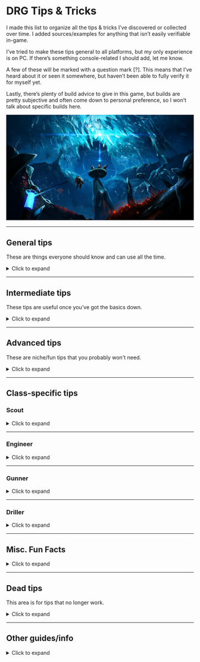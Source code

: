 # DRG Tips & Tricks

I made this list to organize all the tips & tricks I’ve discovered or collected over time. I added sources/examples for anything that isn’t easily verifiable in-game.

I’ve tried to make these tips general to all platforms, but my only experience is on PC. If there’s something console-related I should add, let me know.

A few of these will be marked with a question mark [?]. This means that I’ve heard about it or seen it somewhere, but haven’t been able to fully verify it for myself yet.

Lastly, there’s plenty of build advice to give in this game, but builds are pretty subjective and often come down to personal preference, so I won’t talk about specific builds here.

<center>
	<img title="Banner" src="./images/title.jpg"/>
</center>

<hr>

## General tips

These are things everyone should know and can use all the time.

<details>
<summary>Click to expand</summary>

* Hit Tab or M to access the mission map from anywhere in the space rig.

* Ping minerals or dirt to have Bosco mine it. Bosco can also mine heavy objects like aquarqs, and provides light if you ping on non-minerals.

* Use your terrain scanner to see which way to dig through dirt.

* If you ping a large object (like enor or jadiz), Bosco will pick it up and carry it to you.

* If you see something and don’t know what it is, point your laser pointer at it. It’ll show the name of that thing and you can look it up. Google and the Wiki are your friends.

* Shout (press x) to call bosco to you - if he is holding something, he will drop it, or throw it at you if he's within 10m of you. If he’s mining or shining a light, he will also stop and go to you.

* When you throw a flare, it inherits your momentum. If you want to throw a flare as far as possible, sprint, jump, and throw throw the flare immediately after starting the jump.

* On refinery missions, ping a pipeline (that has already been laid) to make bosco build it or repair it.

* Ping the drilldozer or HACK-C to make bosco prioritize defending them.

* On drilldozer missions, in the last phase of the ommoran heartstone fight, ping the tips of laser beamers to have Bosco mine them.

* Ctrl+e sets a permanent waypoint that stays on your terrain scanner, and is visible when you pull out your laser pointer

* The terrain scanner is useful for finding many things - your teammates, alien eggs, dreadnought cocoons, the MULE, black boxes, mini MULEs, and large objects such as jadiz, enor, aquarqs, etc. It even shows the ghost bulk detonator and the nemesis.

* Minerals in your bag do not need to be deposited at the end of a mission (large minerals like enor and secondary objectives like apoca blooms still do).
  * While you will get credits from gold, and you will keep the minerals, you won’t get XP from undeposited minerals.

* Press space while using the terrain scanner to turn your dwarf in the direction of the scanner.

* During extraction, the MULE leaves behind green beeping markers that show where it went. The markers also show up on the terrain scanner. Follow them if you get lost.

* Always look up when entering a new cave so you don’t get leeched.

* Everyone gets the same rewards at the end of the mission. It isn’t split up.

* Dwarf survival only affects credits, not xp. Sometimes you might have to leave someone behind to ensure the mission succeeds.

* Use the in-game miner's manual to find which region has which resources and what they look like (and whether the minerals are abundant/scarce). Use the in-game bestiary to look at enemies and their strengths/weaknesses.

* Swarms and waves have different mechanics based on mission type. Waves are smaller, unannounced swarms.
  * Mining: swarms happen over time.
  * Egg hunt: Each egg pulled has a chance to spawn a swarm. If it doesn't spawn a swarm, it spawns a wave. You are guaranteed a specific number of swarms based on the number of eggs. 4 eggs = 1 swarm, 6 eggs = 2 swarms, 8 eggs = 3 swarms.
  * Salvage: Coming within 2 meters of a Mini-M.U.L.E. for the first time will trigger a medium to large sized wave of enemies after 12 to 30 seconds, tending towards 15-18 seconds. Another, smaller wave of enemies will spawn when one of the legs that are found near each Mini-M.U.L.E. is dug out. This leg is picked randomly. [Source](https://deeprockgalactic.fandom.com/wiki/Salvage_Operation)
  * Point extraction: swarms happen over time (roughly every 5 minutes). Over time, swarms increase in size, and more enemies will spawn in waves in-between swarms.
  * Elimination: no swarms, just waves. No waves spawn during a dreadnought fight. However, mactera plague, swarmageddon, and rival presence waves still happen during the fight (thanks u/GeddaBolt).

* Back up while channeling Beastmaster to avoid being attacked.

* Steeve (the pet from the Beastmaster perk) glows blue so you know to avoid shooting it. Steeve is affected by mission mutators, e.g. regenerative bugs.

* Turn off your flashlight (hold F) to find minerals hidden in walls, e.g. jadiz or aquarqs.

* Hold h to turn off your HUD (good for taking screenshots).

* Hit Q or E to change class in the loading screen. Doesn’t work if you’re the host, or if the host turned off class duplication.

* You can mine gold and other minerals by digging out all the terrain connected to it. This is useful for ground minerals like hollomite, umanite, and magnite, where you only need to mine the bottom parts of these.

* Click twice on the loadout letter to set an icon to it. [Example](https://www.reddit.com/r/DeepRockGalactic/comments/lcoehe/til_you_can_click_a_second_time_on_the_loadout/)

* [On Xbox] Click L3 while walking backwards to spin 180 degrees.

* Cargo crates have a varying chance to spawn based on mission length (varies from 15% to 35%). The batteries always spawn in a set radius (30m) of the crate. [Source](https://deeprockgalactic.fandom.com/wiki/Cargo_Crate)

* Lost packs have the same chance to spawn as a cargo crate (see above). Scanning the lost helmet will mark your terrain scanner with a pink star. [Source](https://deeprockgalactic.fandom.com/wiki/Lost_Pack)

* If you’re thinking of going up a hazard level, take a look at the difficulty scaling. Based on the hazard level, enemies will scale in quantity, movement speed, damage, attack speed, and for larger enemies, effective health.

* You can’t resupply past your max ammo, so try to use your weapons evenly so you get more out of a resupply. Otherwise you’re wasting ammo.

* If you try to join a mission and it says "JOIN FAILED", hit esc rather than clicking "cancel" so that your lobby doesn't reload.

* Stand on the MULE to mine higher up (you can also ride the MULE to the drop pod).

* Look for colorful markings sticking out of walls to find heavy minerals. Some examples: [jadiz](https://github.com/CupNoodles27/DRG-Tips-and-Tricks/blob/main/images/jadiz.jpg), [enor pearl](https://github.com/CupNoodles27/DRG-Tips-and-Tricks/blob/main/images/enor.jpg), [compressed gold](https://github.com/CupNoodles27/DRG-Tips-and-Tricks/blob/main/images/gold.jpg). Also applies to [aquarqs](https://github.com/CupNoodles27/DRG-Tips-and-Tricks/blob/main/images/aquarq.jpg), [bittergems](https://github.com/CupNoodles27/DRG-Tips-and-Tricks/blob/main/images/bittergem.jpg), and [error cubes](https://github.com/CupNoodles27/DRG-Tips-and-Tricks/blob/main/images/error_cube.jpg).
  * These things glow as long as the heavy object is nearby. If they’re dark and not glowing, the heavy object has been mined and moved somewhere else. Compressed gold seems to be an exception to this - its glow doesn’t seem to change.

* If you need to get rid of beer that you’re holding, hit Q on your keyboard, or alternatively, change classes.

* Buy all the upgrades for your armor, you’ll get permanent health bonuses.

* On shield disruption missions, make sure to take the health upgrade on your armor.

</details>

<hr>

## Intermediate tips

These tips are useful once you’ve got the basics down.

<details>
<summary>Click to expand</summary>

* Cancel all your reload animations by hitting the button for your laser pointer. Hitting your pickaxe button to cancel also works, but will stop your sprint if you're on the ground. If you’re in the air, both techniques work the same. You can also cancel by switching weapons.
  * The faster your reload, the less time you save by reload canceling (you also save a smaller percentage of time). Keep that in mind when you’re thinking of taking a reload speed upgrade. [Source](https://www.youtube.com/watch?v=TQ0-ysX-ZX4)
* Cancel grenade animations the same way. Useful if you need to throw multiple axes. As soon as the grenade leaves your hand, cancel the animation.
  * Frozen oppressors (on haz 5 with 4 players) take 2 axes to kill from full health, but they unfreeze quickly. Without animation canceling you can’t hit an oppressor with 2 axes before it unfreezes; with animation canceling, you can.

* Grenades inherit your momentum, just like flares. Sprint and jump to throw grenades further.

* Cancel your power attack wind down animation by releasing the power attack button right after the power attack hits. Make sure to release the pickaxe button *afterwards*. [Example](https://imgur.com/a/p67YEUO)

* Cancel flare gun and platform gun firing animations to fire faster. Fire then immediately hit your pickaxe/laser, then repeat.

* Look for flares on the ground to see whether you or a teammate have already explored an area.

* The terrain scanner can also indicate whether you or a teammate have been to an area; if the scanner shows terrain in an area, it means someone has been there. If it doesn’t, then nobody has.

* Jump before opening your terrain scanner so you retain a bit of momentum rather than stopping.

* Frozen enemies take 3x damage (although explosive damage is not multiplied). Frozen dreadnoughts take 2.66x damage (not 2.5x damage, unlike what the wiki says).

* Frozen wardens don’t grant their allies the half-damage and regeneration buffs. The same applies to korlok healing pods, which will not heal the korlok when frozen.

* Wardens will occasionally stop and scream, after which some grunts are spawned near it. Stunning, freezing, or fearing the warden during the scream channel will cancel the grunt summons.

* Macteras and swarmers instantly die after being frozen. Importantly, this includes naedocyte breeders. However, goo bombers are difficult to freeze.

* Many enemies are resistant to some damage types and weak against others. The strengths and weaknesses for every creature can be found [here](https://deeprockgalactic.fandom.com/wiki/Creatures). These can be very useful to know so you don’t waste ammo. For example, oppressors take 50% increased melee damage, making axes and power attacks better against them. Oppressors also take 66% reduced fire damage, so flamethrowers are less effective.
  * Something else you may not find on the above list are freezing/fire temperatures - the temps at which an enemy gets frozen or set on fire. For example, on the [praetorian](https://deeprockgalactic.fandom.com/wiki/Glyphid_Praetorian) page, you’ll find that regular praetorians freeze at -150 degrees, while frost praetorians freeze at -250 degrees.

* Cancel the pickaxe swinging animation by releasing the pickaxe button as soon as it hits something, then holding the pickaxe button again. This lets you at take at least 4.5% less time to mine if you do it perfectly - [source](https://youtu.be/G0AgAVRCo1U). Could be even faster, I did not test this much and was a bit rusty when I did test it. This trick is significantly more useful when pickaxing things like enemies and ebonuts, since your pickaxe slows down a lot when hitting those.

* Bunny hopping: Jump and fire to preserve your momentum while firing. Useful for gunner because his weapons slow him down. If you were sprinting before the jump and stop firing before you land, you will keep sprinting.

* You can check your team’s ammo levels by hitting the laser pointer and looking at the four bars under their health bars. Use this to guide whether you decide to order a resupply.

* Minigun and Zhukov both use 2 ammo per shot. Keep that in mind when making builds and calculating damage numbers.

* If you have an odd amount of max ammo, the ammo you get from a resupply rounds up to the nearest whole number. For example, if you have 15 PGL shots, resupplies give you 8. There is one exception - if you have 3 max satchel charges, a resupply will only give you 1.

* If you move next to the purple swarmer tunnels, several groups of swarmers will spawn there shortly afterwards. If you have area damage, you can spawncamp the swarmers.

* After depositing something, once you're done depositing and are putting your bag down, manually pull out a weapon to cancel the animation.

* When depositing minerals, repeatedly hit your deposit button and cancel the deposit to deposit faster. Easiest to just spam the deposit button and pickaxe at the same time. You can also just scroll your mouse wheel instead of spamming the pickaxe.

* If you freeze BET-C’s weakpoints (with cryo cannon or cryo grenade), it will take triple damage while it’s “frozen”, although it will still be able to move and attack.

* Blowthrough can let you hit both parts of a hostile BET-C, and it will also let you shoot through BET-C and hit bugs behind it.

* Stunning BET-C will cause it to change weapons (between the bombs and the gun).

* Blowthrough lets you shoot through the MULE.

* Enemies that have after-death effects won't do them if they die while frozen. So frozen exploders, bulk detonators, praetorians, oppressors, and nexuses won't explode/release gas/release swarmers when they die.

* Some enemies have breakable weakpoints (i.e. goo bombers and bulk detonators). Area damage can break these weakpoints, but will not benefit from the bonus weakpoint damage. So use direct damage on them first.

* Some enemies have 1x weakpoints: praetorians, oppressors, backs of dreadnought twins (once the armor is destroyed), and caretaker eyes. Weapons with weakpoint damage bonuses benefit from hitting 1x weakpoints.

* Applying cold to a burning enemy or heating up a frozen enemy enough to remove the status effect (on fire or frozen) will deal 200 disintegrate damage - [Temperature shock](https://deeprockgalactic.fandom.com/wiki/Status_Effects#Temperature_Shock)
  * Unfreezing a frozen enemy can often be bad, since frozen is such a powerful status effect. For example, if a brood nexus is frozen, it’ll take 3x damage, and it won’t spawn swarmers if it dies while frozen.

* Praetorians and oppressors won’t release gas if killed by [disintegrate damage](https://deeprockgalactic.fandom.com/wiki/Damage#Disintegrate). Hyper propellant converts all direct damage to disintegrate damage, so a praetorian killed by the direct damage from a hyper propellant shot won't release gas. Disintegrate does not affect the after-death effects of exploders/bulks.

* Heat can explode praetorian/oppressor gas and neurotoxin grenades. Many weapons can do this:
  * Flamethrower
  * EPC with plasma burn
  * DRAK with thermal exhaust feedback or aggressive venting
  * Boomstick with white phosphorous
  * Minigun with hot bullets, aggressive venting, or burning hell
  * Incendiary grenade
  * PGL with incendiary compound
  * Breach cutter with inferno
  * Shard Diffractor
  * Coilgun with Hellfire
  * Environmental hazards in the Magma Core

* In the Fungus Bogs, pickaxe at the root of the vines that hang from the ceiling to remove them from obstructing your view.

* You can detect cave leeches on the terrain scanner by looking for small holes in the ceiling.

* Pickaxe a frozen dwarf to help unfreeze them. Power attack to instantly fully unfreeze them.

* Every mission has a set spawn pool. Any enemy included in the spawn pool can be spawned, any enemy not in the spawn pool won’t be. So if you see one leech, look out for more.
  * A spawn pool can have up to 3 “disruptive enemy” types. The following are disruptive enemies: detonators, shellbacks, goo bombers, grabbers, menaces, and wardens. So if you see a goo bomber, grabber, and shellback, you have no chance of getting a bulk. [Source 1](https://devtrackers.gg/deep-rock-galactic/p/f901d71e-lets-talk-about-bulk-detonators-in-salvage-missions), [Source 2](https://www.reddit.com/r/DeepRockGalactic/comments/qs8l4t/enemies_and_how_they_spawn_what_secrets_do_you/hkbjqbg/)
  * There are a lot more spawn mechanics, here is an [in-depth video](https://youtu.be/tLiX_GJRdWw) on spawn pools.

* Look out for visuals of falling chunks dirt/rocks, it can indicate that enemies are spawning nearby. Note that silicate harvesters make the same effect, so don’t get bamboozled.

* Mine out the terrain connected to oil shale to knock it all down. Loose oil shale is picked up much more quickly by the fuel canister. You can also use the EPC, C4, or Fat Boy to quickly mine oil shale.

* Kursite will disappear if not deposited quickly enough.

* Lure a Crassus detonator into a small tunnel to get more gold when it explodes. The driller can make this tunnel anywhere. If done right, you’ll get up to around 1230 gold. [Source](https://deeprockgalactic.fandom.com/wiki/Glyphid_Crassus_Detonator)
  * Crassus detonators can only spawn (with a 3% chance) when the map is generated. They will not spawn afterwards.
  * If you shoot some platforms at the edge of the explosion radius, the Crassus explosion can make gold from those platforms.

* Every five OCs you forge adds 1 to your Forge level and gives you a free OC. Assuming you forge every OC, you’ll run out of OCs to get/forge at forge level 93.

* Deep Dive missions are hazard level 3/3.5/3.5, and are guaranteed to have 2 warnings in total. Elite Deep Dive missions are hazard level 4.5/5/5.5 and will have 2-3 warnings in total.

* Gold is worth 3.5 credits on Deep Dives and 4.5 credits on Elite Deep Dives. You also don’t get “minerals mined” XP on DD/EDD.

* The DD and EDD for each week are pre-seeded, which means the terrain will all be the same, even if you restart.

* [Buff beer](https://deeprockgalactic.fandom.com/wiki/Abyss_Bar#Today.27s_Special) lasts across all three DD/EDD missions.

* Drink a buff beer in your own lobby, then join another lobby to keep that buff.

* Currently buff beer is bugged to apply twice. This means pots o’ gold gives 4x gold rather than 2x, dark morkite gives 1.44x morkite instead of 1.2x, red rock blaster gives 1.69x instead of 1.3x, and so on.

* Pots o' gold and dark morkite only buffs gold mined by the pickaxe, not by bosco, guns, or explosions.

* Ping important enemies (e.g. bulks and prospectors) so you can track where they are. This is especially useful for tracking menaces and dreadnought twins, since your ping stays on them after they burrow and reappear.

* Prospectors are vulnerable to critical weakness, even though most boss enemies aren’t.

* When the dreadnought twins heal, they regenerate their armor and equalize their health - the one with lower gains 3/4 the HP difference, the one with more will lose 1/4 the HP difference. So try to damage them equally to minimize how many times they heal. The twins are guaranteed to heal at least once during the fight, regardless of how evenly you damage them. [Source](https://deeprockgalactic.fandom.com/wiki/Glyphid_Dreadnought_Twins)

* Once you break the armor on the back of a dreadnought twin, you’ll expose a 1x weakpoint. Also, their lower jaw takes 0.5x damage for some reason.

* If you hit exploders in the face they won't detonate.

* You can grab cave angels to hold onto them and fly. You can steer them as well.

* Jump near the end of a Dash (the perk) to extend the speed boost.

* Grabbing a ledge cancels fall damage. You can fall any distance and survive as long as you grab a ledge.

* If you need to get up a steep slope, run against it and spam jump. This is very useful for getting around.

* If gravity is pulling you down a steep slope, jumping away from the slope will launch you forward. You can practice this with [these windows](https://imgur.com/a/qWFBA9C) in the space rig.

* Snow patches and goo patches reduce your fall damage in the same way that engi platforms can do.

* You can’t sprint while on a snow patch. However, the unstoppable perk will let you sprint through snow.

* You only need to pickaxe the middle of green radioactive crystals to disable them.

* The red plant zones with the plants in the Glacial Strata will warm you up and help keep you from freezing. Glacial Strata is the only biome where you do not naturally warm back up - if you gain some cold, it stays until you are frozen or warm up some other way.

* The aquarq station can warm you up if you’re cold. It also warms up enemies, making it harder to freeze them, and making them unfreeze faster. If you’re going to freeze enemies, it can help to lure them away from the aquarq station first.

* If you have a weapon that does heat damage (sets enemies on fire), you can use it on a teammate to prevent them from freezing. Same for weapons that do cold damage on burning teammates. Just make sure they want you to do it first.

* Machine events have a 15%/20%/35% chance of spawning, depending on the length of the mission. [Source](https://deeprockgalactic.fandom.com/wiki/Machine_Events)

* Machine events give a decent amount of experience. You don't need to succeed and you'll still get the XP. So even if you can’t do a machine event, start it up for the XP.
  * [?] Some machine events do not need to even run out - you can extract and still get XP. This has happened to me for kursite and tritilyte, and failed for OMEN.

* You can tell beforehand what the OMEN will attack you with by looking at each of the three sections with your laser pointer. The bottom will always be the radial purple lasers. In addition, if you stand on the core infuser (the white thing you put matrix cores in), the OMEN platform opposite from you to the OMEN tower is the one that exposes the radial lasers (the bottom part). Focusing the bottom part is usually the easiest way to defeat the OMEN.
  * The OMEN is the most dangerous machine event. However, it can be made much easier if the engineer prepares well. See the engineer section.

* You take 1% damage when inside the drop pod during extraction.

* Doretta will always go towards exactly 216 on the in-game compass at the top of your screen. If you decide to pre-drill to the heartstone, this can help.

* Doretta moves faster when more dwarves are near it. You should usually try to stay near or on Doretta.

* Doretta does not heal faster when multiple dwarves are repairing her.

* You can repair Doretta from behind (while standing on the ground). This can be useful if you want to repair Doretta during the flying rocks phase.

* All flying enemies instantly die when frozen. This is particularly useful for naedocyte breeders.

* Shellbacks don't stop when frozen, but still take triple damage and can thus be 1-shot with a throwing axe when frozen. Trawlers, flying rocks, BET-C, and Caretaker vents also move normally when frozen, and also take triple damage.

* Press/hold shift while grinding on a pipe to center your view.

* Pickaxe the end of an unfinished pipeline to destroy that part (also works with throwing axes and drills).

* Grinding on a pipe cancels fall damage (hold E while falling on a pipe to grind on it). Same works with ziplines.

* For any action that requires you to hit E (or the equivalent interact button), holding E will let you automatically do that action once it’s possible. For example, holding E will let you revive a teammate as soon as you get in range, or pick up an aquarq as soon as it is mined out.

* Going downhill on a pipeline gives you a lot of momentum, letting you jump off at high speeds. Land back on a pipe after jumping for extra cool points.

* While riding a pipeline, holding E will automatically make you stop at the next section that needs to be built/repaired.

* On salvage missions, each mini mule gives 40-60 nitra and 40-60 gold when repaired. [Source](https://deeprockgalactic.fandom.com/wiki/Salvage_Operation)

* On salvage missions, check for broken resupply pods by checking your terrain scanner for drill holes in the ceiling.

* Electric crystals in the crystalline caverns can be destroyed by digging out the roots, shooting them a lot, or throwing 3 axes at them.

* Pretty much everything gives a small amount of XP. If you can deposit it, it’ll give you XP. For example, gold gives 2 credits and 1 XP per unit. Nitra gives 1 XP per unit.
  * Calling a resupply will not take away any XP from the 80 nitra that is spent.

* With proper timing, you can sprint -> jump -> grab heavy object (e.g. aquarq) -> charge throw the object -> land. This will let you keep your momentum when throwing the object and keep sprinting afterwards.

* The stat for mining done that you see after a mission depends only on what you deposit, not on what you mine. Minerals in your pocket at the end of a mission also count towards this number.

* Thorns has an internal cooldown of 0.75s. So it's not amazing if there's a ton of swarmers on you. [Source](https://deeprockgalactic.fandom.com/wiki/Thorns)

* [?] If the hiveguard glitches and won't spawn sentinels, get your whole team to stand around it and melee attack it together to unglitch it. [Source](https://www.reddit.com/r/DeepRockGalactic/comments/sfjl3e/im_lvl_91_and_still_learn_new_things_about_this/huq6gv5/)

* You can permanently destroy spiky vines in the hollow bough by power attacking them. You can still damage them when they retract - use your pickaxe or the drills, since they’re especially weak against melee damage. If you use a conventional weapon, you’ll waste a lot of ammo before the vine is destroyed.
  * If you dig out the terrain from under the root of the vine, it’ll also be destroyed.

* Dig out the terrain from under the root of a stabber vine to destroy it.

* During ebonite machine events, a pickaxe supercharging canister will linger for a short time after being picked up. So after a teammate picks up a canister, if you're quick, you can get the effect from the same canister. [Example](https://www.twitch.tv/videos/1239805870)

* During tritilyte events, hit your laser pointer while holding a bomb to drop it without it exploding.

* A Huuli Hoarder will escape if you don't stay near it. It does not matter if you are damaging it.

* If an exploder starts to explode, it gives a 1.5x speed boost to other exploders within 4.5m. [Video](https://youtu.be/vw0c3KvOiPU) (explanation in description)

</details>

<hr>

## Advanced tips

These are niche/fun tips that you probably won't need.

<details>
<summary>Click to expand</summary>

* [Much easier as host] You can throw grenades/axes much faster than with normal animation canceling. [Source 1](https://www.youtube.com/watch?v=TP0Hp3k_CPE), [Source 2](https://www.reddit.com/r/DeepRockGalactic/comments/ri68mq/instantly_killing_a_dreadnought_twin_with_axe/). There is an easy (cheesy) way to do this; see the “Other guides/info” section of this doc.
  * As of season 2 this became much more difficult for clients to do and requires frame perfect timing from the client.

* You can destroy projectiles from spitballers, korloks, and dreadnought fireballs by shooting the projectiles midair. You can also pickaxe them, drill them, and throw objects into them. [Examples](https://www.reddit.com/r/DeepRockGalactic/comments/sqm0hw/remember_as_driller_you_can_always_fight/hwmlmck/). Fully built turrets can work, but their hitboxes are much smaller now than in the given example.

* Korlok sprouts cannot attack if they are taking consistent damage, such as from an autocannon or from being on fire.

* Enemies can damage other enemies. For example, exploding detonators can instantly kill vulnerable dreadnoughts and vulnerable korloks. If you grapple past a detonator as scout, you can make it stomp on nearby enemies.

* The drilldozer insta kills any vulnerable non-heartstone enemy it drills into.

* For the OMEN event, call a supply drop on a platform to block the heavy burster. This does not block the radial purple lasers. The same applies for the MULE.

* Build a pipeline to stand on / block the OMEN purple lasers. [Example](https://www.reddit.com/r/DeepRockGalactic/comments/t1csbg/i_met_this_engi_who_built_200_iq_pipeline_to/)

* Call the MULE on an OMEN platform and stand on it to avoid the OMEN purple lasers. You can also call a resupply (only on the very center of the OMEN platform) to stand on.

* Removing the terrain from under a honeycomb will instantly kill it (does not work for any other stationary enemies).

* Doretta becomes invincible to all damage for 4 seconds when you repair it to 100% - this can even block detonator explosions. [Example](https://www.reddit.com/r/DeepRockGalactic/comments/t48lca/keep_calm_timed_repair/)

* There are many possible "god spots" where you can stand and enemies won't be able to reach you. This includes standing on brood nexuses and exploding plants. [Video source](https://youtu.be/D6eWGVlvvQI)

* Jump on top of the MULE to keep melee enemies from attacking you. This is technically also a "god spot". [Example](https://www.reddit.com/r/DeepRockGalactic/comments/re9men/if_you_didnt_know_jumping_on_the_mule_is_very/)

* You can use Molly to bounce yourself high in the air - [example1](https://www.reddit.com/r/DeepRockGalactic/comments/w2wqqe/ziplines_where_were_going_we_dont_need_ziplines/), [example 2](https://youtu.be/BJAPceNyh04). Call molly, get on top of molly, then jump right as molly stands up. [Multiplayer example](https://www.reddit.com/r/DeepRockGalactic/comments/swyjdy/we_call_it_molly_hopping/)

* Call a supply drop to knock out things in the ceiling, i.e. eggs, aquarqs, or lost packs. Use the permanent waypoint to help line up the drop.

* Stand on a big exploding plant to prevent ground enemies from attacking you. Also works with trees in the fungus bogs and the REZ.

* The bulbs on the purple trees in the fungus bogs glow when shot, and if you get them all to glow at once, they stay lit permanently. [Example](https://www.reddit.com/r/DeepRockGalactic/comments/tzcjel/nice_tip_for_you_scoutless_teams_and_lazy_scouts/)

* Born Ready works while you’re down, so try to switch to a different weapon before going down so you can come back swinging.

* Bounce on your teammates’ heads or on big bugs (e.g. praetorians and dreadnoughts) to avoid fall damage. Useful in a pinch.
  * You can bounce on prospectors.
  * You can also repeatedly bounce on a teammate’s head while they’re going up a zipline. Does nothing but give you cool points.
  * If the teammate jumps right before you hit their head, you’ll get launched further.

* [?] Calling the drop pod after a swarm is announced but before a swarm starts will cancel the swarm.

* No driller on a very vertical pipeline mission? No problem. You can build pipelines vertically by stacking the pipe around and on top of itself in a circle.

* Starting Doretta after refueling will cancel a swarm that’s in progress.

* If both dwarves have the upgrade that gives 6 seconds of invulnerability after a revive, they can chain revive each other.

* A loose mineral could indicate that there’s a lost pack nearby. Make sure that it couldn’t have come from mining or a cargo crate. [Example](https://imgur.com/a/XDb564L)

* [Solo only] If you start performing a task like resupplying, building a pipeline, depositing, and so on, you can open the options menu (esc on PC), then let go of the button for doing that task, then close the options menu. You will keep doing the task without needing to hold down any buttons. [Source](https://www.reddit.com/r/DeepRockGalactic/comments/sniymp/just_a_helpful_tipglitch/)

* The batteries that you eject to start the Caretaker fight can explode. Put a battery on a platform where one of the Caretaker’s arms will spawn, then shoot the battery to do massive damage to the arm.

* Depending on the machine you’re playing on, you can sometimes tell when enemies spawn in if your FPS dips.

* As host, abort the mission at the end when everyone’s in the pod to save a little bit of time (you’ll still complete the mission).

* Personal drop pods (the pods that dwarves come in during a mission) can block projectiles.

* Spam call the MULE to keep it from moving. Useful if you need to go somewhere, but need the MULE to stay in one spot.

* Call a resupply on a korlok to deal massive damage to it (make sure it’s vulnerable when the supply drops).

* Get two friends to join a lobby with 3 people at the same time. With enough luck you’ll get a 5-person lobby.

* Stalactites in the salt pits and glacial strata drop when you shoot them or when you hit the ground under them with area damage, doing a ton of damage to enemies.

* Hold your pickaxe button before resupplying to pickaxe while resupplying.

* You can enter the drop pod before it opens by jumping against a specific spot to the left of where the MULE usually enters. This is inconsistent, but even if you can’t get it to work, you still get the drop pod damage reduction while trying. [Example](https://www.youtube.com/watch?v=JJuDCdBRq0E)

* When playing in a team on mining and escort missions, at the end of the mission, if one person runs very far back through the cave, they can end up making the drop pod land much closer to where the MULE and the rest of the team is.

* Rain in the dense biozone and crystalline caverns makes you immune to fire and heat. [Source](https://www.reddit.com/r/DeepRockGalactic/comments/u6km5l/not_so_known_gameplay_tips_for_til/i58x9bo/)

* You can ride spikes in the hollow bough. [Example](https://www.reddit.com/r/DeepRockGalactic/comments/ul5vjf/anyone_else_know_abt_this_before/)

* Enemies can spread fire to other enemies. Setting a praetorian on fire (or some other tanky target, such as Steeve) can help easily wipe out nearby swarmers.

* Slasher Steeve can stun enemies, which can cancel things like praetorian spits.

* Standing on a supply pod prevents you from taking fall damage, even if the pod is falling. [Example](https://www.reddit.com/r/DeepRockGalactic/comments/s8654r/dumb_and_interesting_dwarven_test_with_sir_spoot/)

* You take zero fall damage while frozen.

* You can make elevator plants go up/down by pickaxing the yellow bulb. [Source](https://www.reddit.com/r/DeepRockGalactic/comments/vvfzga/whats_some_random_trivia_you_know_about_the_game/ifjpwrv/)

* The max number of enemies that can aggro on you is 32.

* Magma core hot rock repels bugs. [Example](https://www.youtube.com/watch?v=O9ZIRJq_LIU)

* You can bunnyhop to preserve momentum from e.g. a grapple or a special powder shot. Bunnyhopping also lets you move through goo without being slowed down. Much easier to do if you bind your scroll wheel to jump. [Example](https://www.youtube.com/watch?v=cn3raCDpaZA)

* Jumping off objects like barrels, tumbleweeds, and bough cones will make you fly if you jump at the exact moment you touch them. [Example](https://www.youtube.com/watch?v=ZTJny_H2pQw). This is much easier to do if you bind your scroll wheel to jump. Also, since DRG physics is affected by framerate, lowering your framerate will make the jumps much more consistent.

</details>

<hr>

## Class-specific tips

### Scout

<details>
<summary>Click to expand</summary>

* The most useful scout trick is powerattacking a wall while grappling towards it and landing in the resulting hole. This takes a lot of practice, but when mastered, makes you much less dependent on platforms.

* If you're having trouble making a ledge to stand in - maybe the wall is curved inward - grapple to the wall and call the MULE while holding your grapple. Wait until it stops under you to let go of the grapple.

* After the season 2 update, you can now grab objects midair. This means you can do things like this [special powder throw](https://www.reddit.com/r/DeepRockGalactic/comments/ueol9u/introducing_the_special_powder_throw_for_strong/). You can do similar things with the grapple by tossing the object upwards first, then grappling towards it to catch it. And you can string together special powder shots and grapples to keep moving the object up/sideways.
  * If you're moving too fast, you will [drop the object](https://youtu.be/Tt4TAKWbugE). However, if you repeatedly try to grab the object, you can still bring it with you. [Example](https://www.reddit.com/r/DeepRockGalactic/comments/wijdr7/please_dont_patch_this_out/)

* (Client only) With hoverclock, jump and tap the trigger to levitate forward through the air.

* Cancel focus shots by pickaxing, laser pointing, reloading, or switching weapons.

* Grenades inherit your momentum, including grapple momentum. So if you need to e.g. freeze a menace that's far away, grapple towards it and throw the cryo grenade right after releasing the grapple.

* Use special powder + grappling hook to go up a big hole made by the drop pod. Call a resupply in the wall, then exit the map.
   * Also works with regular resupply holes, just make sure you line up properly.

* With the grapple fall damage upgrade, after grappling once, the fall damage reduction lasts permanently until downed. Same with gunner zipline fall damage upgrade. This is probably a bug.

* In addition, tunnel rat's fall damage reduction is additive. So if you take tunnel rats, scout's grapple fall damage upgrade, and his armor fall damage upgrade, you permanently get 100% fall damage reduction during a mission after grappling once. [Example](https://youtu.be/V-WLUFeVmFw)

* If there's something high up you need to mine, grapple + power attack to make a ledge in the wall to stand in, then mine from there.
  * Often with nitra you don’t need a power attack. Since the nitra is so thick, just tap the top of it to make a ledge.

* Using a cryo grenade on a shellback, trawler, BET-C, Caretaker vent, or flying rock will instantly give each of these the "frozen" effect where they will take 3x damage, although unlike most other enemies they will still move like normal. This is especially useful for flying rocks - if there's a bunch of rocks hovering over the drilldozer, one cryo nade can make all of them easy to destroy.

* Enemies that are on fire can spread heat to other nearby enemies. This is useful for white phosphorus shells on the boomstick and aggressive venting on the DRAK. [Example use 1](https://www.reddit.com/r/DeepRockGalactic/comments/rgc005/why_every_scout_should_take_white_phosphorus/), [example use 2](https://www.youtube.com/watch?v=ocQiys-GVco)

* You can "reload" your grappling hook right before firing it. Doesn’t really do anything, but looks cool. [Example](https://youtu.be/UJWdpC4YRPw)

* With the M1000, you can start focusing and fire before fully focusing to fire a pinpoint accurate hipshot.

* Swapping bolts immediately after firing the crossbow will replace the reload animation with the bolt-swapping animation. The bolt still gets reloaded and you get to use the alternate bolt immediately.

* With Embedded Detonators on the Zhukov, you can shoot something, switch to a different weapon before the mag runs out, reload the Zhukov with Born Ready, then shoot again. The detonators from before will stay and won’t be triggered. This can let you nuke a dreadnought twin, for example.

* Grapple past a detonator to make it slam and potentially hurt nearby enemies.

* Allies can ride on your flares. [Example](https://www.reddit.com/r/DeepRockGalactic/comments/sfjg89/u_can_use_flares_as_a_way_to_cross_gaps_and_for/)

* [?] While a scout is holding a grapple, shoot a flare at him to let him hover without the grapple. [Source](https://www.reddit.com/r/DeepRockGalactic/comments/sfjg89/u_can_use_flares_as_a_way_to_cross_gaps_and_for/huqnyqq/)

* Boop your teammates by grappling into them while they’re in the air. [Example 1](https://www.reddit.com/r/DeepRockGalactic/comments/sqj7m9/when_did_the_grappling_update_come_to_driller_d/), [Example 2](https://www.reddit.com/r/DeepRockGalactic/comments/tc7rru/sent_the_driller_flying_first_time_achieving_this/)

* A DRAK shot will destroy a spider web.

</details>

<hr>

### Engineer

<details>
<summary>Click to expand</summary>

* Place turrets on platforms so they can get a better viewing angle. This can help them shoot over ledges or slopes.

* During the heartstone fight, you can cover doretta with a platform roof to block the flying rocks and avoid having to shoot them. Make sure the roof is high enough to avoid rock splash damage, and low enough to catch all the rocks. [Example](https://www.reddit.com/r/DeepRockGalactic/comments/kkqq4e/engineer_heartstone_tech/)

* Shoot the tips of heartstone lasers with your PGL to disable them.

* Firing the shard diffractor for a short time then cancelling it by swapping weapons or hitting your pickaxe/laser pointer will make it instantly recharge. Likely a bug.

* Put platforms near the tops of the lasers so Scout can easily mine the tips.

* Smart use of bug repellant platforms can funnel enemies. Bug repellant platforms add 19m to the distance for the purpose of enemy pathfinding - [source](https://www.reddit.com/r/DeepRockGalactic/comments/nl1ivw/bug_repellent_doesnt_work/gzg7ks9/?context=3).
  * A bug repellant platform will cover some terrain next to the platform with bug repellant as well. Here is a nice [video visualization](https://www.youtube.com/watch?v=m8P3t9qJHu4) of the area that gets the bug repellant. Another [video testing](https://www.youtube.com/watch?v=AiGERlCZ2VY) bug repellant setups.
  * The [pyramid setup](https://www.reddit.com/r/DeepRockGalactic/comments/lbvg8b/to_haz4_engineers/glwl6mx/) works extremely well due to the aforementioned property of bug repellant platforms affecting nearby terrain.

* Hold the reload button to recall your turrets.

* When using two turrets, you can hit the reload button to choose which turret you want to place or relocate.

* Put your platforms above the OMEN platforms by shooting them at a wall behind each OMEN platform. You can stand on them and still activate the OMEN platforms, while avoiding the radial purple lasers. If you place them too low, the lasers will quickly melt away, and if you place them too high, you won't be able to activate the OMEN platforms.

* Place a turret in front of you to block the shots from an OMEN heavy burster. This lets you stay on the OMEN platform and not have to run away. This synergizes well with the above tip, all you need to do is dig a small hole in your platforms to stand in. This could also block the twin slicer, although I haven't had a chance to test this. [Example 1](https://imgur.com/a/NXNypWr), [Video example](https://www.youtube.com/watch?v=d0hCr4S54qk)

* The above tip also works for other projectiles. However, turret hitboxes are pretty small, so you're better off blocking these with platforms.
  * [Example](https://imgur.com/a/NLAuLRl) placement for blocking caretaker appendage projectiles.

* You can block leeches with platforms. [Example](https://www.reddit.com/r/DeepRockGalactic/comments/sxor0f/one_day_ill_be_able_to_bring_one_of_these_up_to/)

* If you aren't using the defender system, sentries always idle sweep southwest, regardless of placement or last enemy.

* The PGL can mine minerals. It can also mine things like mule legs and red sugar. This effect is bigger with Fat Boy, but you probably shouldn’t waste Fat Boy shots on minerals.

* Since hyperpropellant changes all damage to disintegrate damage, praetorians and oppressors killed by hyperpropellant will not release a gas cloud. Shard diffractor also does disintegrate damage and can do the same thing.

* Incendiary compound makes the PGL do half the splash damage. This means it also does half damage to yourself or your allies. This is useful if you’re using RJ250.

* You can double jump with RJ250 if there’s enough space. Fire a grenade directly upwards, and when it comes back down, do a normal jump. [Example](https://www.twitch.tv/milligin/clip/BreakableCoweringEndivePoooound-A8D82a0ODc4IvJ-9), [Example 2](https://youtu.be/kxBnyFKyiB0)
  * From the moment the grenade leaves the barrel of your PGL, it takes exactly 5 seconds for the grenade to come back down and hit the ground.
  * You need at least 37.4 meters of space above you for the grenade to have enough space to come back down. [Source](https://youtu.be/FKLJJ76ADyo)

* If you’re on a steep slope, platforms can make it much easier to stand your ground.

* Build platform towers to provide cover for dreadnought fireballs.

* When you place a platform on minerals, the platform will take one hit to destroy, and so will the minerals. This is useful for ground minerals and does not make you lose any minerals. This will also let you mine mini-MULE legs with one hit.

* Platforms can also help you more quickly mine 3-hit terrain, as well as oil shale. [Example](https://www.youtube.com/watch?v=aHX_8qQVH5Y)

* Breach cutter goes through walls.

* Breach cutter benefits from hitting weakpoints. This is especially noticeable for enemies like spitballers and menaces.

* Throwing a LURE and then placing a platform or two over the LURE can help protect it against ranged enemies.

* Grabbers can grab and carry away a LURE. The Nemesis can also grab LUREs.

* The PGL, plasma bursters, and prox mines can all fear enemies, which makes them great for crowd control.

* Cheese the hacking pod by digging it down and covering everything except the antenna. [Source](https://www.reddit.com/r/DeepRockGalactic/comments/sx4vdw/in_case_you_dont_know_this_is_how_you_can/)

* Place a platform over a loot bug to stop the minerals from flying everywhere.

* Have a teammate stand against a vertical wall and shoot a platform at their head to let them look through the wall. [Example](https://imgur.com/a/ErdeceU) (uploaded to Imgur because twitch clips aren’t permanent)

* Stop detonators with platforms. [Example](https://cdn.discordapp.com/attachments/565850434376302613/870860625381826600/bandicam_2021-07-31_11-40-01-465.mp4)

* You can look and move out-of-bounds. [Example](https://www.youtube.com/watch?v=RMTQlG5In7w)

* If you shoot a platform on something where it will instantly disappear (e.g. a resupply or doretta), if you’re quick, you can still place a turret on that platform. This can let you put down a turret mid-air on top of doretta. You can also do this with prox mines, but this requires tight timing - you need to stand at an angle when shooting the plat so you end up closer to it when throwing the prox mine. [Example](https://youtu.be/lJlbqUkXd8U)

* Turrets can shoot through walls if you put them close enough to the wall. [Example](https://www.reddit.com/r/DeepRockGalactic/comments/ss0iav/the_engineer_sentry_gun_seems_to_have_been/)

* Shard diffractor can burn spiderwebs.

</details>

<hr>

### Gunner

<details>
<summary>Click to expand</summary>

* Autocannon, minigun, hurricane, and revolver can mine minerals and red sugar. This will get you the same amount of mineral as if you used your pickaxe. These weapons can also destroy the tips of heartstone lasers.

* The plasma burster missile OC on gunner’s hurricane 1-shots flying rocks in the heartstone fight. [Source](https://www.reddit.com/r/DeepRockGalactic/comments/vvfzga/whats_some_random_trivia_you_know_about_the_game/ifjxnx4/)

* Autocannon is useful for looking for cave leeches in the dark. Just spray the ceiling and see if any cave leech health bars pop up.

* Volatile bullets on the revolver adds fire damage, which makes it weaker against fire-resistant enemies like oppressors and stronger against fire-weak enemies like spitballers and brundles.

* You can cancel BRT bursts with your laser pointer or pickaxe, so with good timing you can only spend one bullet rather than 3 or 6 to hit e.g. a gunk seed or a swarmer.

* The minimum zipline angle needed to be able to move faster when going downwards is 5°. The higher the angle, the faster you can go downwards.

* Taking too much damage will make you fall off a zipline.

* If you're on a zipline and getting swarmed by shockers and mactera, and you can’t afford to jump off, spam E so you stay on the zipline, even if their damage knocks you off.

* Hold E to grab a zipline while falling.

* On a zipline, jump + grab repeatedly to move faster. [Source](https://www.youtube.com/watch?v=Bumz8fqMlFk)

* With the zipline's fall damage upgrade, after anyone grabs any of your ziplines, they get the fall damage reduction permanently until they get downed. This is probably a bug.

* If you’re running a long distance downhill, shoot a zipline to get down faster.

* Set up a zipline into the drop pod. After everyone is in the pod and can't move, you can grab the zipline and move around.

* You can shoot ziplines into the drop pod, even before the gates open.

* After gunner's shield generator goes down, it spends time flying back to him before it actually begins recharging.

* The shield generator gives 50% damage reduction to anyone inside, which can reduce fall damage. It also forces bugs to leave it (except shellbacks, trawlers, and patrol bots), and blocks projectiles from the outside, including allied projectiles.

* If you have the coilgun's damage resistance upgrade, you can still get the damage resistance buff if you hold the fire button while reloading or out of ammo. This does not work with the autocannon's damage resistance upgrade.

* On the coilgun there is a way to have the damage resistance buff on at all times, even when not using the coilgun. To do this, take Controlled Magnetic Flow + Defence Enhancement + Triple Tech Chambers, then go into a mission, fully charge a shot, and fire the two residual shots. This effect lasts until you use the coilgun again, but doing the same trick will keep it going. This is definitely a bug, but it has been around for a while at this point.

* There is a [cheese platform strat](https://www.reddit.com/r/DeepRockGalactic/comments/ucoqpv/how_to_make_the_coilgun_do_1000_damage_per_shot/) to get huge damage on the coilgun with The Mole.

* Gunner has an armor upgrade that gives 50% explosive resistance, which makes him unexpectedly tanky against bulk detonators, dreadnought slams, and C4.

* The sticky grenade applies a huge fear on direct impact and also a fear on explosion. Sticking a sticky grenade on anything smaller than an oppressor is guaranteed to fear it and make it run away. This is useful for making praetorians turn around and run away.

* Sticky grenades can stick to your teammates. Throw it in the right spot and it’ll show on their screens.
  * Sticky grenades can stick to arbalest projectiles - [example](https://www.reddit.com/r/DeepRockGalactic/comments/stflej/this_arbalest_showing_off_with_trickshots/). Possibly works on other projectiles as well.

* Throwing a sticky grenade on a shield as it’s expanding will make the grenade expand in size as well. Can make the grenade enormous, but does not affect the actual explosion. [Example](https://youtu.be/Arzb3y02ig0)

* [BUG/EXPLOIT] Using an autoclicker lets the minigun fire insanely fast. [Example](https://www.youtube.com/watch?v=DVZBxlCD8r0)

* You can build pipelines on top of hurricane rockets, letting you build midair. [Example](https://youtu.be/v8TT6ZQQgjM)

</details>

<hr>

### Driller

<details>
<summary>Click to expand</summary>

* Flatten an area by removing obstacles that block your line-of-sight to make the area easier to fight in.

* Impact axes do damage in 3 parts. Two parts do melee damage, and the third part does explosive damage, in that order. The melee damage can trigger vampire, the explosive damage does not. [Source](https://deeprockgalactic.fandom.com/wiki/Impact_Axe)
  * If the second part of damage is not done, the axe can be retrieved. This means you can axe a full-health frozen grunt, then retrieve the axe.
  * If you miss, the axe can still do area damage, and can be retrieved.

* You can drill flying rocks when they fly down onto doretta to instakill them. You’ll probably die doing this though. [Example](https://www.reddit.com/r/DeepRockGalactic/comments/luc882/dont_fear_the_rocks_drill_them/)

* Drills can quickly open ebonuts.

* Axes can destroy many things and still be retrievable afterwards. This includes:
  * Ebonuts (1-hit)
  * Hollow bough spiky vines (1-hit)
  * Electric crystals in the crystalline caverns (3 hits)
  * Poisonous mushrooms in the fungus bogs (doesn’t need to hit, just needs to fly nearby the mushrooms)
  * Explosive spores in the sandblasted corridors (need to throw over / at the top)
  * Naedocyte roes (eggs dropped by the breeder) (2 hits)
  * Cacti in the dense biozone (2 hits)
  * Trees in the radioactive exclusion zone (1-hit)

* Axes and drills can destroy the ends of unfinished pipelines.

* When EPC mining, shoot from the side (parallel to the vein/wall) for easier timing.

* Throw a C4 at a 45 degree angle upwards (you can use your drills to align the angle) and hit it with an axe while it's in the air. The C4 will float midair. Don’t do this if you have the upgrade that makes the C4 explode when it’s hit.
  * This also works with any projectile, including EPC shots.

* C4 inherits your momentum, which can be combined with Dash to launch a C4 a significant distance, which is very useful for airbursting swarms of mactera or hitting Dreadnaughts from a safe distance. (u/Asian_Jake_Paul1)

* Place C4 on the drilldozer while it’s moving. The C4 will float midair and you can detonate it later when the bugs come. [Example](https://www.reddit.com/r/DeepRockGalactic/comments/rhvpyo/little_advice_for_muy_fellow_drillers_deposit/)

* Cancel EPC charged shots by tapping your pickaxe or laser pointer.

* EPC charged shots with TCF can be exploded by anything, including teammate's shots. Axes also work and can be retrieved.

* EPC shots and charged shots give off a little light, so you can use it to scout out dark areas and ceilings.

* Regular EPC shots travel at 35 meters per second (with the projectile velocity upgrade, they travel at 43.75 m/s). EPC charged shots travel at 13.33 m/s.

* The flamethrower and cryocannon ignore the dreadnought's armor and will damage the dreadnought through it.

* Vampire works with axes and drills for easy healing, especially on frozen enemies.

* Drill back to the drop pod if running back isn't an easy option.

* When drilling, always drill so the tunnel is exposed to make it easier for others to see it.

* Don't drill at more than 45 degrees when building pipelines, otherwise it will be too steep.

* Drills can stunlock enemies (e.g. grunts or huuli hoarders). Drills can also fear enemies. Useful if you have no better alternative.

* Drills benefit from hitting weakpoints on brood nexuses. This is especially noticeable when using drills on a frozen brood nexus.

* If you’re going to overfill on axes when resupplying, throw some axes on the ground before resupplying. Then you can collect them later.

* The flamethrower can burn the material around alien eggs and dreadnought cocoons, as well as ice in the glacial strata, spiderwebs, and engi platforms.

* Robots instantly die when set on fire. This includes patrol bots, burst turrets, and sniper turrets.

* An EPC shot or an axe will destroy a spider web.

* If you need to freeze an enemy with the cryo cannon, shoot through the enemy towards the ground. The cryo cannon leaves a trail on the ground that helps freeze enemies.

* The “bunker” is a common strategy where you drill into a wall, then make a large area (usually with C4 + blast radius upgrade) where you can stand and wait for enemies to funnel in. You can use it if you’re struggling on a mission.
  * However, it also detracts from building good combat habits (since you don’t need to kite enemies), and if a bulk shows up, you’ll have to drill a different path out.
  * “Under bunkie” tutorial: [Video](https://www.youtube.com/watch?v=coHqYdyUzFc)

* Possible strategy if you struggle on salvage missions: [here](https://www.reddit.com/r/DeepRockGalactic/comments/c1prrr/how_to_make_a_susan_helping_you_get_ready_for/)

* You can ping charged EPC shots (doesn’t work with flying nightmare).

* If you want to efficiently clear a space inside a wall, dig a little into the wall first, then use C4 or TCF there.

* You can throw axes inside the drop pod, even if the gate hasn’t opened yet.

* Drill under a loot bug to make it flip upside down. Then it’ll scatter minerals downwards when it dies. Useful for golden loot bugs. [Example](https://www.reddit.com/r/DeepRockGalactic/comments/t21335/tip_flip_golden_loot_bugs_upside_down_to_collect/)

* You can drill into the ground and ledge grab as you fall to cancel fall damage. [Example](https://www.youtube.com/watch?v=qAj5yfhTAaU)

* [?] You can ledge grab off EPC shots as host to cancel all fall damage

* Creating zones of hot rock in magma core by EPC mining or using C4 can act as a replacement for bug repellant platforms, since hot rock [repels bugs](https://www.youtube.com/watch?v=O9ZIRJq_LIU).

</details>

<hr>

## Misc. Fun Facts

<details>
<summary>Click to expand</summary>

* There is a consistent method to drilling [perfectly smooth walls](https://www.reddit.com/r/DeepRockGalactic/comments/x86ig3/a_guide_to_drilling_perfectly_smooth_walls/).

* If someone with a Steeve disconnects, that Steeve will start following another dwarf. So that dwarf can have multiple Steeves.

* You can glitch through the back of the drop pod by moving into a corner of a seat and spamming jump. [Example 1](https://youtu.be/YRK6dVM2tw8), [Example 2](https://www.reddit.com/r/DeepRockGalactic/comments/mgrct2/til_that_you_can_jump_through_the_ship_into_the/)
  * This is more consistent with higher ping. It also helps if you get another dwarf to run into you and spam jump as well.
  * This is also much easier to do if you drink a malt rockbearer.

* You can "reload" your grappling hook, even while performing an action, e.g. taking a resupply. Also works for drills. Doesn’t work for any other weapon/tool. [Example](https://youtu.be/S49RkKjBBEo)

* Regular damage shows up as white on an enemy’s health bar; weakpoint damage shows up as yellow.

* Doretta’s head will pop off after the heartstone is completed. If you bring the head back into the drop pod, it’ll show up on the mission ending screen.

* Having Bosco mine a mineral vein can yield a tiny bit less than if a dwarf mined it. [Example](https://youtu.be/Wc-uWD9w60k)

* As gunner, when extracting, shoot a zipline into the drop pod. Once everyone's in the pod and locked in place, you can grab the zipline and hop out. This used to work if you grappled into the pod and held your grapple as scout, but not anymore. Note that if you leave the drop pod this way, you'll lose a small amount of credits from the survival bonus.

* As driller, you can escape the drop pod by dropping a C4 and spam grabbing it. Same can be done with engi and prox mines. [Example](https://www.youtube.com/watch?v=yYC0dJcIYfA)

* During extraction, you can throw flares (and shoot flares) inside the drop pod, even before the gates open.

* In the space rig, there’s a button you can press that temporarily lowers the gravity. You can permanently have low gravity in the space rig by doing the following: Press button, wait 19 seconds, press button, wait 3 seconds, press button.

* You can easily escape the space rig. Order a malt rockbearer, press the gravity recalibration button, go into a specific corner, drink the malt rockbearer, then run against the corner and repeatedly jump - [example](https://youtu.be/Ln8N9PE0hos). It’s also possible with the underhill deluxe, but slower - [example](https://youtu.be/IXOJor9LjDY). It’s possible without any beer, but unreliable - [example](https://www.reddit.com/r/DeepRockGalactic/comments/o7hi7k/while_chilling_with_a_friend_on_discord_figured/).
  * The previous tip pairs well with this one if you want to explore outside the space rig.

* In point extraction, climb up the hole from the mine head (easiest to do with Special Powder). Near the top, power attack to make a ledge, then call a resupply to make a hole in the ceiling. Then you can climb out of the map.
  * In salvage operation, you can just climb up without needing to call a resupply.

* If someone is loading in during extraction (but before the drop pod loads in), the drop pod will wait for that person to load before coming in.

* Grunts and praetorians have different chances to upgrade to slashers/guards and oppressors depending on hazard level. [Source](https://docs.google.com/spreadsheets/d/1ygMn4sHAx0jvgRK0qa9LAOIcETnznkh1MtVLgsfu0ik/edit?usp=sharing)

* Loot bugs are attracted to and can eat loose mineral chunks, including red sugar.
  * On top of what they normally drop on death, loot bugs release 1.5x whatever they ate. [Source](https://deeprockgalactic.fandom.com/wiki/Loot_Bug)

* Loot bugs occasionally drop gold or nitra when you pet them. This might come out of the gold/nitra amount that they drop when killed, but I haven't tested this.

* Spamming E (or your interact button) on a resupply makes a lot of noise.

* You can slap gunk seeds if you get close to them without shooting them down. [Me doing it](https://www.youtube.com/watch?v=E_R1z3y2xCE)

* You can pet doretta’s head, HACK-C, [Breathers](https://static.wikia.nocookie.net/deeprockgalactic_gamepedia_en/images/c/c1/BF_Breather.png/revision/latest/scale-to-width-down/800?cb=20190312184131) (a.k.a. Pog Plants), and [Cave Vines](https://deeprockgalactic.fandom.com/wiki/Cave_Vine).

* HACK-C has RGB lights on his back and drops soda cans and takeout food boxes when activated. [Source](https://www.reddit.com/r/DeepRockGalactic/comments/ruu0on/fun_detail_i_just_noticed_hacksy_drops_soda_cans/)

* Throw beer mugs into the drop pod ceiling, they can get stuck there.

* Walk up to the space rig window and throw your beer mug to throw it out into space. [Source](https://www.reddit.com/r/DeepRockGalactic/comments/sfjl3e/im_lvl_91_and_still_learn_new_things_about_this/hut5hb2/) from u/LennartGimm

* Throw beer mugs in the barrel hoop to get free points. Each beer mug gives 1 point.

* The soccer ball also gives 1 point for the barrel hoop game.

* If you’re quick, you can take multiple beers. [Example](https://youtu.be/JBIa7KK-hLM)

* The space outside the space rig actually has gravity. Anything you throw into space will fall downwards. You can try this by drinking a Wormhole Special, then picking up the soccer ball and throwing it while in space.

* There's a soccer game (with a ball and two goals) in the space rig. Drop down to the area under the drop pod, then go in the tunnel and you'll find it.
  * You can hold the ball or one of the goals (in the space rig) while dancing for some pretty funny results.

* If you get a hammer in the hoop in the space rig, it'll reward you with a "Hammer Time" message. [Example](https://www.youtube.com/watch?v=oErbE_vOWIA)

* In-game gravity is 9.8 m/s2, which is the same as on Earth. Falling at a velocity above 10 m/s results in fall damage. [Source](https://deeprockgalactic.fandom.com/wiki/Fall_Damage)

* The equipment terminal shows that gunner and scout have "high-intensity" flares, while engi and driller have "medium-intensity" flares. The flares are functionally the same, but their naming gives some insight into the hidden biases of DRG.

* [Hiding spots](https://www.youtube.com/watch?v=jollqZ3xqRQ) in the space rig if you want to play hide-and-seek. Just don’t cheat with the laser pointer!

* Dwarves are roughly 1.65 meters tall, or 5’5”, if we assume that distances measured by the laser pointer/grappling hook (and by extension, the zipline and pipeline builder) are accurate. [Source](https://www.reddit.com/r/DeepRockGalactic/comments/mp1a4d/dwarf_height_calculations_that_account_for_the/)
  * Dwarves have also been calculated to be 2 feet tall by using the PGL’s 40mm barrel. [Source](https://www.reddit.com/r/DeepRockGalactic/comments/mox8ux/precisely_calculated_dwarf_height_using_science/)

* The Crassus Detonator is a reference to the Roman general [Marcus Licinius Crassus](https://en.wikipedia.org/wiki/Marcus_Licinius_Crassus). When he was killed by the Parthians, they poured molten gold into his mouth to mock his wealth and greed.

* [?] It’s possible to pull out your weapon in the space rig (without mods) and move around in the drop pod after it starts dropping. See 0:25 in [this video](https://www.youtube.com/watch?v=YRK6dVM2tw8).

* Gunner’s Hurricane is the one of the few weapons in the game (as of S2) that has a different idle reload animation (which only shows when you’re out of ammo). [Source](https://www.reddit.com/r/DeepRockGalactic/comments/sklel0/attention_to_detail_is_insane_different_animation/)

* You can reset the duration of a beer (like underhill deluxe) by swapping classes before it finishes.

* The mission control guy (dwarf?) has been on missions before and likes the M1000. [Source](https://www.reddit.com/r/DeepRockGalactic/comments/suux1u/ok_but_has_anyone_seen_mission_controls_ears_no/hxcou97/)

* The drop pod can break pipelines, letting you build pipes after finishing the mission. [Source](https://www.reddit.com/r/DeepRockGalactic/comments/t0lc1m/the_drop_pod_crushes_pipes_in_osr_and_you_can/)

* The mactera grabber’s screech is based on a bird. [Source](https://www.reddit.com/r/DeepRockGalactic/comments/qwvbw5/devs_please_do_me_a_favor_and_end_my_misery_not/hl5vo9m/)

* When you powerattack, you use the backside of your pickaxe.

* You can ping projectiles like dreadnought fireballs.

* Compressed gold is roughly 10895 kg, or 24000 pounds. Given that dwarves can easily carry and throw compressed gold, they must have super strength. [Source](https://www.reddit.com/r/DeepRockGalactic/comments/u7643f/i_know_dwarves_are_strong_but_how_strong_do_we/i5ckshj/)

* You can slap the dice in the drop pod even after getting locked in place during extraction.

</details>

<hr>

## Dead tips

This area is for tips that no longer work.

<details>
<summary>Click to expand</summary>

### Season 2 (Update 36) dead tips
* [Fun fact] You can Rock and Stone while doing tasks like depositing, resupplying, reviving teammates, repairing pipes, repairing mini MULEs, and so on.

* [Intermediate] When depositing on the side of the drop pod, spam the deposit button to deposit faster. Works as host or with low ping. Is slower with high ping.
  * On missions without the MULE (Point Extraction and Refinery), spam the deposit button on the depositing station to deposit faster.

* [Engi] You can trigger EM discharge on unbuilt turrets, as well as turrets that are flying to you.

* [Engi] When your turrets are flying back to you, they can block things like pickaxe swings and weapon shots. So make sure you don’t accidentally fat boy a flying turret.

* [Driller] You can throw an axe on the ground and destroy the terrain under the axe (e.g. with C4). The axe will stay where it landed (now midair) and you can jump on it to stay midair and cheese melee enemies
  * You can also stand on axes stuck in walls.

* [Advanced] If you’re swinging your pickaxe while grabbing something (such as an apoca or an impact axe), you will cancel the grab animation. [Example](https://youtu.be/iO1_5HNBUWQ)

* [Advanced] If you start a solo mission, then join a public game that’s in progress, then if you complete that mission, it will count as a solo mission. Useful if you want the achievement for 100 solo missions, but don’t want to do solo missions.

* [Advanced] You can throw heavy minerals (aquarqs, jadiz, etc.) super far by flicking your mouse. Cool but inconsistent. [Guide](https://steamcommunity.com/sharedfiles/filedetails/?id=1339503155), [me doing it](https://www.youtube.com/watch?v=OikepjkS738), [another example](https://imgur.com/a/Qcy3sc6)
  * This only really works as host. If you’re a client, flick your mouse sideways.

* [Intermediate] Grab a zipline while mactera grabbed to escape.

<br><br>

* The MULE no longer uses the same pathfinding as the bugs.

* Pickaxe swing canceling used to be much stronger and would let you mine significantly faster. [Source](https://www.reddit.com/r/DeepRockGalactic/comments/azgngb/demonstrating_q_mining/)

* As Scout, you could grapple into the drop pod during extraction, hold onto that grapple, then release after everyone else got locked in place. Then you could move around and leave the pod while everyone else couldn’t.

* You could cryo grenade a regular dreadnought in the face to instantly freeze it. Doesn’t seem to work anymore.

* [?] You could exit the map by shooting platforms at someone who’s standing against a wall. Shoot at their head, then at their feet, then at their knees. Easier to do on a vertical wall, and can be done solo.

* You could look and shoot through walls by standing next to it, pickaxing a hole in it, and shooting a platform while facing the hole (easier to do on a vertical wall).

* The autocannon used to do zero friendly fire damage before update 35 (Season 1).

* You used to be able to freeze regular dreadnoughts with 1 cryo grenade by throwing the cryo in their face. (Fixed in update 35?)

* Before update 35, when you did the Minigun idle reload animation (spinning the barrels), if you canceled the animation the barrels would continue to spin even after canceling. This no longer works and the barrels remain stationary after canceling the animation. (u/Asian_Jake_Paul1)

* Before update 34, you could make beer last indefinitely (while in the space rig) by drinking the beer, then changing your class. You could be small or big forever.
  * If you drank a Blackreach Blonde and changed your armor, you would appear as a floating head with no body. [Example](https://www.reddit.com/r/DeepRockGalactic/comments/l4eta2/drink_a_blackreach_blonde_and_then_change_your/)

</details>

<hr>

## Other guides/info

<details>
<summary>Click to expand</summary>

(u/SplitSentro): [DRG Guides Catalogue](https://drive.google.com/drive/folders/1EzKinPKOD1cVcjT7q8b4lvhW-ZwB52si) - Contains a TON of info and tech

[The Wiki](https://deeprockgalactic.fandom.com/wiki/Deep_Rock_Galactic_Wiki)

[DRG Cheat Sheet](https://drg.guide/)

[Builds for every weapon](https://docs.google.com/spreadsheets/d/1cet1j7oWgf9_UjtttDUrumRdctBjsczZwjnY6x_Q4y0/)

[Hoverclock secrets](https://www.youtube.com/watch?v=933iKvsBmwA)

[More tips](https://www.youtube.com/watch?v=2Vf0DQBZxNI)

[How to platform](https://www.youtube.com/watch?v=4CovIeu7-xg)

[Platform strat](https://steamcommunity.com/sharedfiles/filedetails/?id=1954749278)

[PGL build guide](https://steamcommunity.com/sharedfiles/filedetails/?id=2346567406)

[Dev responses to suggestions](https://deeprockgalactic.fandom.com/wiki/Development_Q%26A)

[Dev responses 2](https://docs.google.com/spreadsheets/d/1RfphQ90q6J9mUqaetIEnhJOA0Af0yAPEdMdUP4fHCcw/edit#gid=0)

[Zipline guide](https://steamcommunity.com/sharedfiles/filedetails/?id=2598015765)

[[Wiki] Tips, Tricks, and Strategies](https://deeprockgalactic.fandom.com/wiki/Tips,_tricks_and_strategies)

[FAQ for Troubleshooting Misc. Bugs & Crashes](https://steamcommunity.com/sharedfiles/filedetails/?id=2559182673)

[All armor breaking bugs](https://docs.google.com/document/d/1l7TSN99lW4LpHSArf5wyw1zAHQV4TUtdgHwWhzsj1p8/)

(PC) If you install mods from mod.io, you can find your mod files at C:\Users\Public\mod.io and C:\Users\[your username]\AppData\Local\mod.io.

* (Steam) The easy quick-grenade method is to bind your laser pointer's secondary button to be the same as your grenade button. The old method involved messing with game files (see below), but with a recent update (maybe S2) it seems you can just use the in-game settings.
 * Go to C:\Program Files (x86)\Steam\steamapps\common\Deep Rock Galactic\FSD\Saved\Config\WindowsNoEditor and open up GameUserSettings.ini.
 * Under [/Script/FSD.FSDGameUserSettings], add the following line (replacing “G” with whatever your grenade key is). CustomKeyBindings=(ActionName="LaserPointer",Index=1,Key=G)
 * This will overwrite your secondary button for the laser pointer, if you ever added one.

</details>
